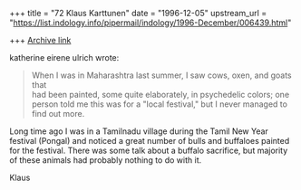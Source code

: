 +++
title = "72 Klaus Karttunen"
date = "1996-12-05"
upstream_url = "https://list.indology.info/pipermail/indology/1996-December/006439.html"

+++
[Archive link](https://list.indology.info/pipermail/indology/1996-December/006439.html)

katherine eirene ulrich wrote:
>
>When I was in Maharashtra last summer, I saw cows, oxen, and goats that  
>had
>been painted,
>some quite elaborately, in psychedelic colors; one person told me this 
>was
>for a "local festival," but I never managed to find out more.
>
Long time ago I was in a Tamilnadu village during the Tamil New Year 
festival (Pongal) and noticed a great number of bulls and buffaloes 
painted for the festival. There was some talk about a buffalo sacrifice, 
but majority of these animals had probably nothing to do with it.

Klaus





